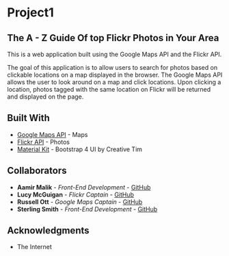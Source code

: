 # Project1

## The A - Z Guide Of top Flickr Photos in Your Area

This is a web application built using the Google Maps API and the Flickr API.

The goal of this application is to allow users to search for photos based on clickable locations on a
map displayed in the browser. The Google Maps API allows the user to look around on a map and click locations.
Upon clicking a location, photos tagged with the same location on Flickr will be returned and displayed on the page.

## Built With

* [Google Maps API](https://cloud.google.com/maps-platform/) - Maps
* [Flickr API](https://www.flickr.com/services/api/) - Photos
* [Material Kit](https://demos.creative-tim.com/material-kit/index.html) - Bootstrap 4 UI by Creative Tim
 
## Collaborators

* **Aamir Malik** - *Front-End Development* - [GitHub](https://github.com/aamir-malik22188)
* **Lucy McGuigan** - *Flickr Captain* - [GitHub](https://github.com/lmcguigan)
* **Russell Ott** - *Google Maps Captain* - [GitHub](https://github.com/russellaott)
* **Sterling Smith** - *Front-End Development* - [GitHub](https://github.com/arrowfoxie)

## Acknowledgments

* The Internet